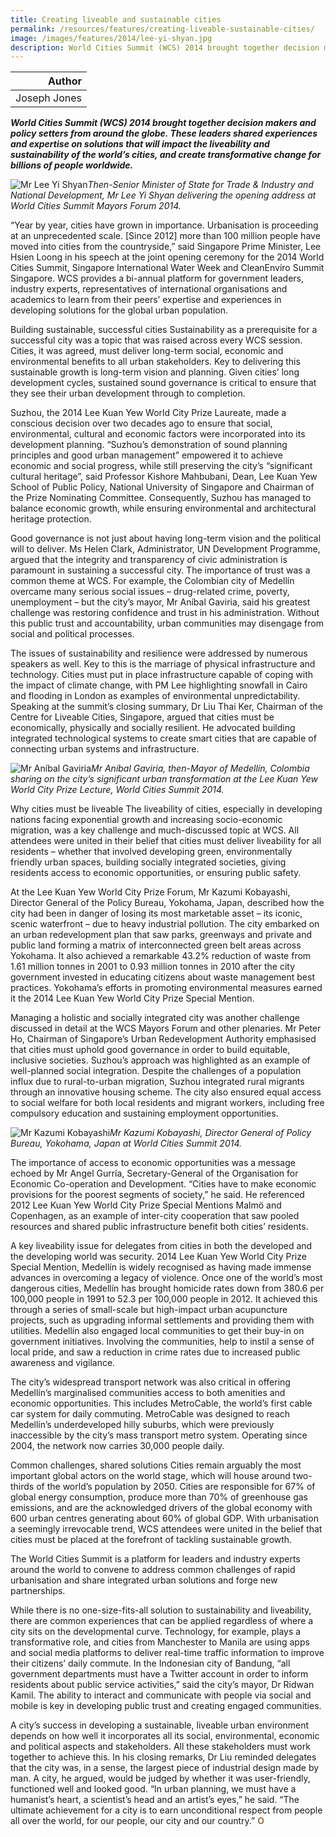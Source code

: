 ```yaml
---
title: Creating liveable and sustainable cities
permalink: /resources/features/creating-liveable-sustainable-cities/
image: /images/features/2014/lee-yi-shyan.jpg
description: World Cities Summit (WCS) 2014 brought together decision makers and policy setters from around the globe. These leaders shared experiences and expertise on solutions that will impact the liveability and sustainability of the world’s cities, and create transformative change for billions of people worldwide.
---
```


| Author |
|---:|
| Joseph Jones |

***World Cities Summit (WCS) 2014 brought together decision makers and policy setters from around the globe. These leaders shared experiences and expertise on solutions that will impact the liveability and sustainability of the world’s cities, and create transformative change for billions of people worldwide.***

![Mr Lee Yi Shyan](/images/features/2014/lee-yi-shyan.jpg/)*Then-Senior Minister of State for Trade & Industry and National Development, Mr Lee Yi Shyan delivering the opening address at World Cities Summit Mayors Forum 2014.*

“Year by year, cities have grown in importance. Urbanisation is proceeding at an unprecedented scale. [Since 2012] more than 100 million people have moved into cities from the countryside,” said Singapore Prime Minister, Lee Hsien Loong in his speech at the joint opening ceremony for the 2014 World Cities Summit, Singapore International Water Week and CleanEnviro Summit Singapore. WCS provides a bi-annual platform for government leaders, industry experts, representatives of international organisations and academics to learn from their peers’ expertise and experiences in developing solutions for the global urban population.

Building sustainable, successful cities
Sustainability as a prerequisite for a successful city was a topic that was raised across every WCS session. Cities, it was agreed, must deliver long-term social, economic and environmental benefits to all urban stakeholders. Key to delivering this sustainable growth is long-term vision and planning. Given cities’ long development cycles, sustained sound governance is critical to ensure that they see their urban development through to completion.

Suzhou, the 2014 Lee Kuan Yew World City Prize Laureate, made a conscious decision over two decades ago to ensure that social, environmental, cultural and economic factors were incorporated into its development planning. “Suzhou’s demonstration of sound planning principles and good urban management” empowered it to achieve economic and social progress, while still preserving the city’s “significant cultural heritage”, said Professor Kishore Mahbubani, Dean, Lee Kuan Yew School of Public Policy, National University of Singapore and Chairman of the Prize Nominating Committee. Consequently, Suzhou has managed to balance economic growth, while ensuring environmental and architectural heritage protection.

Good governance is not just about having long-term vision and the political will to deliver. Ms Helen Clark, Administrator, UN Development Programme, argued that the integrity and transparency of civic administration is paramount in sustaining a successful city. The importance of trust was a common theme at WCS. For example, the Colombian city of Medellín overcame many serious social issues – drug-related crime, poverty, unemployment – but the city’s mayor, Mr Aníbal Gaviria, said his greatest challenge was restoring confidence and trust in his administration. Without this public trust and accountability, urban communities may disengage from social and political processes.

The issues of sustainability and resilience were addressed by numerous speakers as well. Key to this is the marriage of physical infrastructure and technology. Cities must put in place infrastructure capable of coping with the impact of climate change, with PM Lee highlighting snowfall in Cairo and flooding in London as examples of environmental unpredictability. Speaking at the summit’s closing summary, Dr Liu Thai Ker, Chairman of the Centre for Liveable Cities, Singapore, argued that cities must be economically, physically and socially resilient. He advocated building integrated technological systems to create smart cities that are capable of connecting urban systems and infrastructure.

![Mr Aníbal Gaviria](/images/features/2014/anibal-gaviria.jpg/)*Mr Aníbal Gaviria, then-Mayor of Medellín, Colombia sharing on the city’s significant urban transformation at the Lee Kuan Yew World City Prize Lecture, World Cities Summit 2014.*

Why cities must be liveable
The liveability of cities, especially in developing nations facing exponential growth and increasing socio-economic migration, was a key challenge and much-discussed topic at WCS. All attendees were united in their belief that cities must deliver liveability for all residents – whether that involved developing green, environmentally friendly urban spaces, building socially integrated societies, giving residents access to economic opportunities, or ensuring public safety.

At the Lee Kuan Yew World City Prize Forum, Mr Kazumi Kobayashi, Director General of the Policy Bureau, Yokohama, Japan, described how the city had been in danger of losing its most marketable asset – its iconic, scenic waterfront – due to heavy industrial pollution. The city embarked on an urban redevelopment plan that saw parks, greenways and private and public land forming a matrix of interconnected green belt areas across Yokohama. It also achieved a remarkable 43.2% reduction of waste from 1.61 million tonnes in 2001 to 0.93 million tonnes in 2010 after the city government invested in educating citizens about waste management best practices. Yokohama’s efforts in promoting environmental measures earned it the 2014 Lee Kuan Yew World City Prize Special Mention.

Managing a holistic and socially integrated city was another challenge discussed in detail at the WCS Mayors Forum and other plenaries. Mr Peter Ho, Chairman of Singapore’s Urban Redevelopment Authority emphasised that cities must uphold good governance in order to build equitable, inclusive societies. Suzhou’s approach was highlighted as an example of well-planned social integration. Despite the challenges of a population influx due to rural-to-urban migration, Suzhou integrated rural migrants through an innovative housing scheme. The city also ensured equal access to social welfare for both local residents and migrant workers, including free compulsory education and sustaining employment opportunities.

![Mr Kazumi Kobayashi](/images/features/2014/kazumi-kobayashi.jpg/)*Mr Kazumi Kobayashi, Director General of Policy Bureau, Yokohama, Japan at World Cities Summit 2014.*

The importance of access to economic opportunities was a message echoed by Mr Angel Gurría, Secretary-General of the Organisation for Economic Co-operation and Development. “Cities have to make economic provisions for the poorest segments of society,” he said. He referenced 2012 Lee Kuan Yew World City Prize Special Mentions Malmö and Copenhagen, as an example of inter-city cooperation that saw pooled resources and shared public infrastructure benefit both cities’ residents.

A key liveability issue for delegates from cities in both the developed and the developing world was security. 2014 Lee Kuan Yew World City Prize Special Mention, Medellín is widely recognised as having made immense advances in overcoming a legacy of violence. Once one of the world’s most dangerous cities, Medellín has brought homicide rates down from 380.6 per 100,000 people in 1991 to 52.3 per 100,000 people in 2012. It achieved this through a series of small-scale but high-impact urban acupuncture projects, such as upgrading informal settlements and providing them with utilities. Medellín also engaged local communities to get their buy-in on government initiatives. Involving the communities, help to instil a sense of local pride, and saw a reduction in crime rates due to increased public awareness and vigilance.

The city’s widespread transport network was also critical in offering Medellín’s marginalised communities access to both amenities and economic opportunities. This includes MetroCable, the world’s first cable car system for daily commuting. MetroCable was designed to reach Medellín’s underdeveloped hilly suburbs, which were previously inaccessible by the city’s mass transport metro system. Operating since 2004, the network now carries 30,000 people daily.

Common challenges, shared solutions
Cities remain arguably the most important global actors on the world stage, which will house around two-thirds of the world’s population by 2050. Cities are responsible for 67% of global energy consumption, produce more than 70% of greenhouse gas emissions, and are the acknowledged drivers of the global economy with 600 urban centres generating about 60% of global GDP. With urbanisation a seemingly irrevocable trend, WCS attendees were united in the belief that cities must be placed at the forefront of tackling sustainable growth.

The World Cities Summit is a platform for leaders and industry experts around the world to convene to address common challenges of rapid urbanisation and share integrated urban solutions and forge new partnerships.

While there is no one-size-fits-all solution to sustainability and liveability, there are common experiences that can be applied regardless of where a city sits on the developmental curve. Technology, for example, plays a transformative role, and cities from Manchester to Manila are using apps and social media platforms to deliver real-time traffic information to improve their citizens’ daily commute. In the Indonesian city of Bandung, “all government departments must have a Twitter account in order to inform residents about public service activities,” said the city’s mayor, Dr Ridwan Kamil. The ability to interact and communicate with people via social and mobile is key in developing public trust and creating engaged communities.

A city’s success in developing a sustainable, liveable urban environment depends on how well it incorporates all its social, environmental, economic and political aspects and stakeholders. All these stakeholders must work together to achieve this. In his closing remarks, Dr Liu reminded delegates that the city was, in a sense, the largest piece of industrial design made by man. A city, he argued, would be judged by whether it was user-friendly, functioned well and looked good. “In urban planning, we must have a humanist’s heart, a scientist’s head and an artist’s eyes,” he said. “The ultimate achievement for a city is to earn unconditional respect from people all over the world, for our people, our city and our country.” **<font color="#967942">O</font>**
